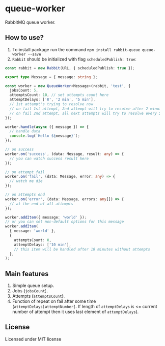 # queue-worker

RabbitMQ queue worker.

## How to use?

1. To install package run the command `npm install rabbit-queue queue-worker --save`
2. `Rabbit` should be initialized with flag `scheduledPublish: true`:

```typescript
const rabbit = new Rabbit(URL, { scheduledPublish: true });

export type Message = { message: string };

const worker = new QueueWorker<Message>(rabbit, 'test', {
  jobsCount: 5,
  attemptsCount: 10, // set attempts count here
  attemptDelays: ['0', '2 min', '5 min'],
  // 1st attempt's trying to resolve now
  // on fail 1st attempt, 2nd attempt will try to resolve after 2 minutes
  // on fail 2nd attempt, all next attempts will try to resolve every 5 minutes
});

worker.handle(async ({ message }) => {
  // handle data
  console.log(`Hello ${message}`);
});

// on success
worker.on('success', (data: Message, result: any) => {
  // you can watch success result here
});

// on attempt fail
worker.on('fail', (data: Message, error: any) => {
  // watch me die
});

// on attempts end
worker.on('error', (data: Message, errors: any[]) => {
  // at the end of all attempts
});

worker.addItem({ message: 'world' });
// or you can set non-default options for this message
worker.addItem(
  { message: 'world' },
  {
    attemptsCount: 0,
    attemptDelays: ['10 min'],
    // this item will be handled after 10 minutes without attempts
  },
);
```

## Main features

1. Simple queue setup.
2. Jobs (`jobsCount`).
3. Attempts (`attemptsCount`).
4. Function of repeat on fail after some time (`attemptDelays[attemptNumber]`.
   If length of `attemptDelays` is <= current number of attempt then it uses last element of `attemptDelays`).

## License

Licensed under MIT license
